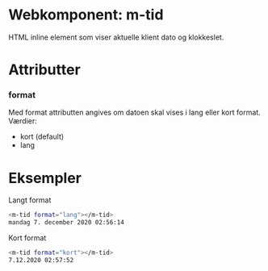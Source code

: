 
# Webkomponent: m-tid
HTML inline element som viser aktuelle klient dato og klokkeslet.

# Attributter

### format
Med format attributten angives om datoen skal vises i lang eller kort format. Værdier:

- kort (default)
- lang 

# Eksempler
Langt format
```sh
<m-tid format="lang"></m-tid>
mandag 7. december 2020 02:56:14
```
Kort format
```sh
<m-tid format="kort"></m-tid>
7.12.2020 02:57:52
```